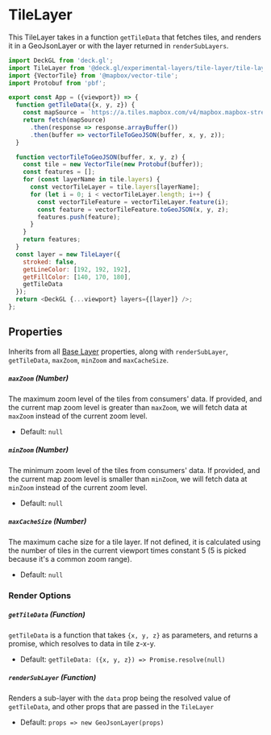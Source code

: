# TileLayer

This TileLayer takes in a function `getTileData` that fetches tiles, and renders it in a GeoJsonLayer or with the layer returned in `renderSubLayers`.

```js
import DeckGL from 'deck.gl';
import TileLayer from '@deck.gl/experimental-layers/tile-layer/tile-layer';
import {VectorTile} from '@mapbox/vector-tile';
import Protobuf from 'pbf';

export const App = ({viewport}) => {
  function getTileData({x, y, z}) {
    const mapSource = `https://a.tiles.mapbox.com/v4/mapbox.mapbox-streets-v7/${z}/${x}/${y}.vector.pbf?access_token=${MAPBOX_TOKEN}`;
    return fetch(mapSource)
      .then(response => response.arrayBuffer())
      .then(buffer => vectorTileToGeoJSON(buffer, x, y, z));
  }

  function vectorTileToGeoJSON(buffer, x, y, z) {
    const tile = new VectorTile(new Protobuf(buffer));
    const features = [];
    for (const layerName in tile.layers) {
      const vectorTileLayer = tile.layers[layerName];
      for (let i = 0; i < vectorTileLayer.length; i++) {
        const vectorTileFeature = vectorTileLayer.feature(i);
        const feature = vectorTileFeature.toGeoJSON(x, y, z);
        features.push(feature);
      }
    }
    return features;
  }
  const layer = new TileLayer({
    stroked: false,
    getLineColor: [192, 192, 192],
    getFillColor: [140, 170, 180],
    getTileData
  });
  return <DeckGL {...viewport} layers={[layer]} />;
};
```

## Properties

Inherits from all [Base Layer](/docs/api-reference/layer.md) properties, along with `renderSubLayer`, `getTileData`, `maxZoom`, `minZoom` and `maxCacheSize`.

##### `maxZoom` (Number)

The maximum zoom level of the tiles from consumers' data. If provided, and the current map zoom level is greater than `maxZoom`, we will fetch data at `maxZoom` instead of the current zoom level.

- Default: `null`

##### `minZoom` (Number)

The minimum zoom level of the tiles from consumers' data. If provided, and the current map zoom level is smaller than `minZoom`, we will fetch data at `minZoom` instead of the current zoom level.

- Default: `null`

##### `maxCacheSize` (Number)

The maximum cache size for a tile layer. If not defined, it is calculated using the number of tiles in the current viewport times constant 5 (5 is picked because it's a common zoom range).

- Default: `null`

### Render Options

##### `getTileData` (Function)

`getTileData` is a function that takes `{x, y, z}` as parameters, and returns a promise, which resolves to data in tile z-x-y.

- Default: `getTileData: ({x, y, z}) => Promise.resolve(null)`

##### `renderSubLayer` (Function)

Renders a sub-layer with the `data` prop being the resolved value of `getTileData`, and other props that are passed in the `TileLayer`

- Default: `props => new GeoJsonLayer(props)`
